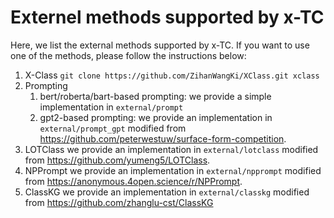 # Externel methods supported by x-TC 
Here, we list the external methods supported by x-TC. If you want to use one of the methods, please follow the instructions below:

1. X-Class
`git clone https://github.com/ZihanWangKi/XClass.git xclass`
2. Prompting
   1. bert/roberta/bart-based prompting: we provide a simple implementation in `external/prompt`
   2. gpt2-based prompting: we provide an implementation in `external/prompt_gpt` modified from https://github.com/peterwestuw/surface-form-competition.
3. LOTClass
we provide an implementation in `external/lotclass` modified from https://github.com/yumeng5/LOTClass.
4. NPPrompt
we provide an implementation in `external/npprompt` modified from https://anonymous.4open.science/r/NPPrompt.
5. ClassKG
we provide an implementation in `external/classkg` modified from https://github.com/zhanglu-cst/ClassKG